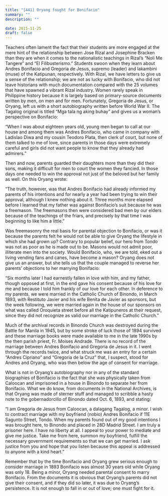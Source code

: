 ```yaml
---
title: "[441] Oryang fought for Bonifacio"
summary: ""
description: ""

date: 2015-11-25
draft: false
---
```


Teachers often lament the fact that their students are more engaged at the mere hint of the relationship between Jose Rizal and Josephine Bracken than they are when it comes to the nationalistic teachings in Rizal’s “Noli Me Tangere” and “El Filibusterismo.” Students swoon when they learn about Andres Bonifacio and Gregoria de Jesus, supremo (leader) and lakambini (muse) of the Katipunan, respectively. With Rizal, we have letters to give us a sense of the relationship; we are not as lucky with Bonifacio, who did not leave historians with much documentation compared with the 25 volumes that have spawned a vibrant Rizal industry. Women rarely speak in Philippine history because it is largely based on primary-source documents written by men, on men and for men. Fortunately, Gregoria de Jesus, or Oryang, left us with a short autobiography written before World War II. The Tagalog original is titled “Mga tala ng aking buhay” and gives us a woman’s perspective on Bonifacio:

“When I was about eighteen years old, young men began to call at our house and among them was Andres Bonifacio, who came in company with Ladislao Diwa and my cousin Teodoro Plata, then clerk of court, but none of them talked to me of love, since parents in those days were extremely careful and girls did not want people to know that they already had admirers.”

Then and now, parents guarded their daughters more than they did their sons, making it difficult for men to court the women they fancied. In those days one needed to win the approval not just of the beloved but her family as well. On this Oryang wrote:

“The truth, however, was that Andres Bonifacio had already informed my parents of his intentions and for nearly a year had been trying to win their approval, although I knew nothing about it. Three months more elapsed before I learned that my father was against Bonifacio’s suit because he was a freemason. The freemasons then were considered bad men by our elders because of the teachings of the friars, and precisely by that time I was beginning to like him a little.”

Was freemasonry the real basis for parental objection to Bonifacio, or was it because the parents felt he would not be able to give Oryang the lifestyle in which she had grown up? Contrary to popular belief, our hero from Tondo was not as poor as he is made out to be. Masons would not admit poor, illiterate men into the society. Would Bonifacio, who, we are told, eked out a living vending fans and canes, have become a mason? Oryang does not give us an answer, but she tells us that the couple managed to reverse her parents’ objections to her marrying Bonifacio:

“Six months later I had earnestly fallen in love with him, and my father, though opposed at first, in the end gave his consent because of his love for me and because I told him frankly of our love for each other. In deference to my parents, we were married in the Catholic Church of Binondo, in March 1893, with Restituto Javier and his wife Benita de Javier as sponsors, but the week following, we were married again in the house of our sponsors on what was called Oroquieta street before all the Katipuneros at their request, since they did not recognize as valid our marriage in the Catholic Church.”

Much of the archival records in Binondo Church was destroyed during the Battle for Manila in 1945, but by some stroke of luck those of 1894 survived and these marriage books were made available to me in the late 1990s by the then parish priest, Fr. Moises Andrade. There is no record of the marriage between Andres Bonifacio and Gregoria de Jesus in it. I went through the records twice, and what struck me was an entry for a certain “Andres Cipriano” and “Gregoria de la Cruz” that, I suspect, stood for Andres and Oryang, who was then below the age of consent for marriage.

What is not in Oryang’s autobiography nor in any of the standard biographies of Bonifacio is the fact that she was physically taken from Caloocan and imprisoned in a house in Binondo to separate her from Bonifacio. What we do know, from documents in the National Archives, is that Oryang was made of sterner stuff and managed to scribble a hasty note to the gobernadorcillo of Binondo dated Oct. 6, 1893, and stating:

“I am Gregoria de Jesus from Caloocan, a dalagang Tagalog, a minor. I wish to contract marriage with my boyfriend (nobio) Andres Bonifacio if 11E Sagunto Street, Tondo. When my parents found out of my good intentions I was brought here, to Binondo and placed in 28D Madrid Street. I am truly a prisoner here. I have no liberty at all. I appeal to your power to mediate and give me justice. Take me from here, summon my boyfriend, fulfill the necessary government requirements so that we can get married. I ask justice from you and hope that you listen because this appeal is addressed to anyone with a kind heart.”

Remember that by the time Bonifacio and Oryang grew serious enough to consider marriage in 1893 Bonifacio was almost 30 years old while Oryang was only 18. Being a minor, Oryang needed parental consent to marry Bonifacio. From the documents it is obvious that Oryang’s parents did not give their consent, and if they did so later, it was due to Oryang’s persistence. It is not enough to fall in or out of love; one must fight for it.
